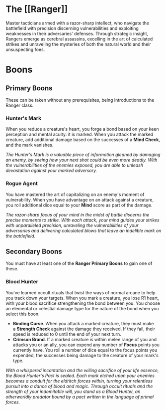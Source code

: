 # The [[Ranger]]
Master tacticians armed with a razor-sharp intellect, who navigate the battlefield with precision discerning vulnerabilities and exploiting weaknesses in their adversaries' defenses. Through strategic insight, Rangers emerge as cerebral assassins, excelling in the art of calculated strikes and unraveling the mysteries of both the natural world and their unsuspecting foes.

# Boons

## Primary Boons
These can be taken without any prerequisites, being introductions to the Ranger class.

### Hunter's Mark
When you reduce a creature's heart, you forge a bond based on your keen perception and mental acuity: it is marked. When you attack the marked creature, add additional damage based on the successes of a **Mind Check**, and the mark vanishes.

*The Hunter's Mark is a valuable piece of information gleaned by damaging an enemy, by seeing how your next shot could be even more deadly. With the vulnerabilities of the enemies exposed, you are able to unleash devastation against your marked adversary.*

### Rogue Agent
You have mastered the art of capitalizing on an enemy's moment of vulnerability. When you have advantage on an attack against a creature, you roll additional dice equal to your **Mind** score as part of the damage.

_The razor-sharp focus of your mind in the midst of battle discerns the precise moments to strike. With each attack, your mind guides your strikes with unparalleled precision, unraveling the vulnerabilities of your adversaries and delivering calculated blows that leave an indelible mark on the battlefield._

## Secondary Boons
You must have at least one of the **Ranger Primary Boons** to gain one of these.

### Blood Hunter
You've learned occult rituals that twist the ways of normal arcane to help you track down your targets. When you mark a creature, you lose R1 heart, with your blood sacrifice strengthening the bond between you. You choose an elemental or celestial damage type for the nature of the bond when you select this boon.

- **Binding Curse**. When you attack a marked creature, they must make a **Strength Check** against the damage they received. If they fail, their speed is reduced to 0 until the end of your next turn.
- **Crimson Brand**. If a marked creature is within melee range of you and attacks you or an ally, you can expend any number of **Focus** points you currently have. You roll a number of dice equal to the focus points you expended, the successes being damage to the creature of your mark's type.

_With a whispered incantation and the willing sacrifice of your life essence, the Blood Hunter's Pact is sealed. Each mark etched upon your enemies becomes a conduit for the eldritch forces within, turning your relentless pursuit into a dance of blood and magic. Through occult rituals and the strength of your indomitable will, you stand as a Blood Hunter, an otherworldly predator bound by a pact written in the language of primal forces._